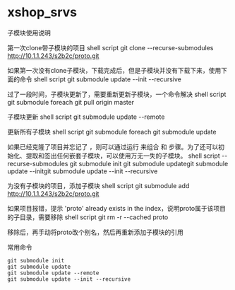 # xshop_srvs
子模块使用说明


第一次clone带子模块的项目
shell script
git clone --recurse-submodules http://10.1.1.243/s2b2c/proto.git





如果第一次没有clone子模块，下载完成后，但是子模块并没有下载下来，使用下面的命令
shell script
git submodule update --init --recursive





过了一段时间，子模块更新了，需要重新更新子模块，一个命令解决
shell script
git submodule foreach git pull origin master





子模块更新
shell script
git submodule update --remote





更新所有子模块
shell script
git submodule foreach git submodule update





如果已经克隆了项目并忘记了 ，则可以通过运行 来组合 和 步骤。为了还可以初始化、提取和签出任何嵌套子模块，可以使用万无一失的子模块。
shell script
--recurse-submodules git submodule init git submodule updategit submodule update --initgit submodule update --init --recursive





为没有子模块的项目，添加子模块
shell script
git submodule add http://10.1.1.243/s2b2c/proto.git





如果项目报错，提示 'proto' already exists in the index，说明proto属于该项目的子目录，需要移除
shell script
git rm -r --cached proto

移除后，再手动将proto改个别名，然后再重新添加子模块的引用



常用命令

```shell script
git submodule init
git submodule update
git submodule update --remote
git submodule update --init --recursive
